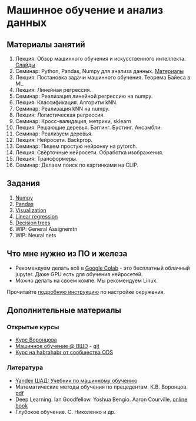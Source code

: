 # Машинное обучение и анализ данных

## Материалы занятий

1. Лекция: Обзор машинного обучения и искусственного интеллекта. [Cлайды](https://docs.google.com/presentation/d/e/2PACX-1vQVhEILwxGDwuyDdMVPsNLsioaeBKJpP1vW4rXOS8ybbB2j0pXcEZpNRyuu_2qb8649Qmy3a1am_Mp_/pub?start=false&loop=false&delayms=3000)
2. Семинар: Python, Pandas, Numpy для анализа данных. [Материалы](01_intro/README.md)
3. Лекция: Постановка задачи машинного обучения. Теорема Байеса в ML.
4. Лекция: Линейная регрессия.
5. Семинар: Реализация линейной регрессию на numpy.
6. Лекция: Классификация. Алгоритм kNN.
7. Семинар: Реализация kNN на numpy.
8. Лекция: Логистическая регрессия.
9. Семинар: Кросс-валидация, метрики, sklearn
10. Лекция: Решающие деревья. Бэггинг. Бустинг. Ансамбли.
11. Семинар: Реализуем деревья.
12. Лекция: Нейросети. Backprop.
13. Семинар: Пишем простую нейронку на pytorch.
14. Лекция: Свёрточные нейросети. Обработка изображения.
15. Лекция: Трансформеры.
16. Семинар: Делаем поиск по картинками на CLIP.

## Задания

1. [Numpy](01_intro/06-hw-numpy.ipynb)
2. [Pandas](01_intro/07-hw-pandas.ipynb)
3. [Visualization](01_intro/08-hw-visualization.ipynb)
4. [Linear regression](02_linear_regression/03-hw-linear-regression.ipynb)
5. [Decision trees](05_trees/03-hw-decision-trees.ipynb)
6. WIP: General Assignemtn
7. WIP: Neural nets

## Что мне нужно из ПО и железа

- Рекомендуем делать всё в [Google Colab](https://colab.research.google.com/) - это бесплатный облачный jupyter. Даже GPU есть для обучения нейросетей.
- Можно делать на своем компе. Мы рекомендуем Linux.

Прочитайте [подробную инструкцию](00_environment_setup/README.md) по настройке окружения.

## Дополнительные материалы

### Открытые курсы

- [Курс Воронцова](http://www.machinelearning.ru/wiki/index.php?title=%D0%9C%D0%B0%D1%88%D0%B8%D0%BD%D0%BD%D0%BE%D0%B5_%D0%BE%D0%B1%D1%83%D1%87%D0%B5%D0%BD%D0%B8%D0%B5_%28%D0%BA%D1%83%D1%80%D1%81_%D0%BB%D0%B5%D0%BA%D1%86%D0%B8%D0%B9%2C_%D0%9A.%D0%92.%D0%92%D0%BE%D1%80%D0%BE%D0%BD%D1%86%D0%BE%D0%B2%29)
- [Машинное обучение @ ВШЭ](http://wiki.cs.hse.ru/Машинное_обучение_1) - [git](https://github.com/esokolov/ml-course-hse)
- [Курс на habrahabr от сообщества ODS](https://github.com/Yorko/mlcourse_open)

### Литература

- [Yandex ШАД: Учебник по машинному обучению](https://ml-handbook.ru/)
- Математические методы обучения по прецедентам. К.В. Воронцов. [pdf](http://www.machinelearning.ru/wiki/images/6/6d/voron-ml-1.pdf)
- Deep Learning. Ian Goodfellow. Yoshua Bengio. Aaron Courville. [online book](https://www.deeplearningbook.org/)
- Глубокое обучение. С. Николенко и др.
